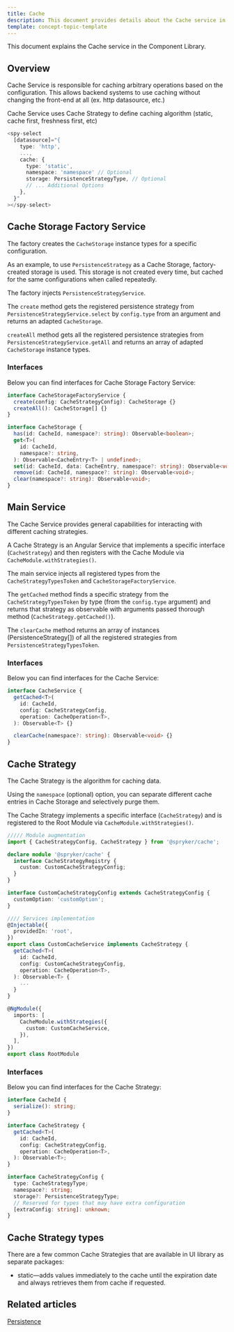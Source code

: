 ```yaml
---
title: Cache
description: This document provides details about the Cache service in the Component Library.}
template: concept-topic-template
---
```


This document explains the Cache service in the Component Library.

## Overview

Cache Service is responsible for caching arbitrary operations based on the configuration.
This allows backend systems to use caching without changing the front-end at all (ex. http datasource, etc.)

Cache Service uses Cache Strategy to define caching algorithm (static, cache first, freshness first, etc)

```ts
<spy-select
  [datasource]="{
    type: 'http',
    ...,
    cache: {
      type: 'static',
      namespace: 'namespace' // Optional
      storage: PersistenceStrategyType, // Optional
      // ... Additional Options
    },
  }"
></spy-select>
```

## Cache Storage Factory Service

The factory creates the `CacheStorage` instance types for a specific configuration.

As an example, to use `PersistenceStrategy` as a Cache Storage, factory-created storage is used.
This storage is not created every time, but cached for the same configurations when called repeatedly.

The factory injects `PersistenceStrategyService`.

The `create` method gets the registered persistence strategy from `PersistenceStrategyService.select` by `config.type` from an argument and returns an adapted `CacheStorage`.

`createAll` method gets all the registered persistence strategies from `PersistenceStrategyService.getAll` and returns an array of adapted `CacheStorage` instance types.

### Interfaces

Below you can find interfaces for Cache Storage Factory Service:

```ts
interface CacheStorageFactoryService {
  create(config: CacheStrategyConfig): CacheStorage {}
  createAll(): CacheStorage[] {}
}

interface CacheStorage {
  has(id: CacheId, namespace?: string): Observable<boolean>;
  get<T>(
    id: CacheId,
    namespace?: string,
  ): Observable<CacheEntry<T> | undefined>;
  set(id: CacheId, data: CacheEntry, namespace?: string): Observable<void>;
  remove(id: CacheId, namespace?: string): Observable<void>;
  clear(namespace?: string): Observable<void>;
}
```

## Main Service

The Cache Service provides general capabilities for interacting with different caching strategies.

A Cache Strategy is an Angular Service that implements a specific interface (`CacheStrategy`) and then registers with the Cache Module via `CacheModule.withStrategies()`.

The main service injects all registered types from the `CacheStrategyTypesToken` and `CacheStorageFactoryService`.

The `getCached` method finds a specific strategy from the `CacheStrategyTypesToken` by type (from the `config.type` argument) and returns that strategy as observable with arguments passed thorough method (`CacheStrategy.getCached()`).

The `clearCache` method returns an array of instances (PersistenceStrategy[]) of all the registered strategies from `PersistenceStrategyTypesToken`.

### Interfaces

Below you can find interfaces for the Cache Service:

```ts
interface CacheService {
  getCached<T>(
    id: CacheId,
    config: CacheStrategyConfig,
    operation: CacheOperation<T>,
  ): Observable<T> {}

  clearCache(namespace?: string): Observable<void> {}
}
```

## Cache Strategy

The Cache Strategy is the algorithm for caching data.

Using the `namespace` (optional) option, you can separate different cache entries in Cache Storage and selectively purge them.

The Cache Strategy implements a specific interface (`CacheStrategy`) and is registered to the Root Module via `CacheModule.withStrategies()`.

```ts
///// Module augmentation
import { CacheStrategyConfig, CacheStrategy } from '@spryker/cache';

declare module '@spryker/cache' {
  interface CacheStrategyRegistry {
    custom: CustomCacheStrategyConfig;
  }
}

interface CustomCacheStrategyConfig extends CacheStrategyConfig {
  customOption: 'customOption';
}

//// Services implementation
@Injectable({
  providedIn: 'root',
})
export class CustomCacheService implements CacheStrategy {
  getCached<T>(
    id: CacheId,
    config: CustomCacheStrategyConfig,
    operation: CacheOperation<T>,
  ): Observable<T> {
    ...
  }
}

@NgModule({
  imports: [
    CacheModule.withStrategies({
      custom: CustomCacheService,
    }),
  ],
})
export class RootModule
```
### Interfaces

Below you can find interfaces for the Cache Strategy:

```ts
interface CacheId {
  serialize(): string;
}

interface CacheStrategy {
  getCached<T>(
    id: CacheId,
    config: CacheStrategyConfig,
    operation: CacheOperation<T>,
  ): Observable<T>;
}

interface CacheStrategyConfig {
  type: CacheStrategyType;
  namespace?: string;
  storage?: PersistenceStrategyType;
  // Reserved for types that may have extra configuration
  [extraConfig: string]: unknown;
}
```

## Cache Strategy types

There are a few common Cache Strategies that are available in UI library as separate packages:

- static—adds values immediately to the cache until the expiration date and always retrieves them from cache if requested.

## Related articles

[Persistence](/docs/marketplace/dev/front-end/ui-components-library/persistence.html)
